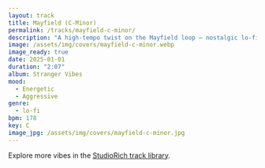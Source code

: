 ```yaml
---
layout: track
title: Mayfield (C-Minor)
permalink: /tracks/mayfield-c-minor/
description: "A high‑tempo twist on the Mayfield loop — nostalgic lo‑fi textures reimagined with urgency. Faded synthwave layers and dusty cassette crackle ride over 178 BPM drums, sharper and more insistent than its D‑Minor sibling. Dreamy emotion still lingers in the haze, but the pulse here is restless, energetic, and slightly aggressive — like memory on fast‑forward."
image: /assets/img/covers/mayfield-c-minor.webp
image_ready: true
date: 2025-01-01
duration: "2:07"
album: Stranger Vibes
mood:
  - Energetic
  - Aggressive
genre:
  - lo-fi
bpm: 178
key: C
image_jpg: /assets/img/covers/mayfield-c-minor.jpg
---
```


Explore more vibes in the [StudioRich track library](/tracks/).
